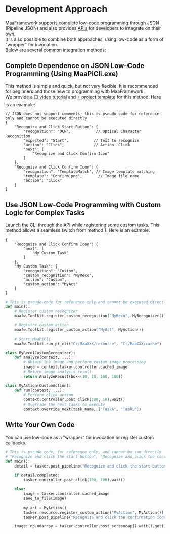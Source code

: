 # Development Approach

MaaFramework supports complete low-code programming through JSON (Pipeline JSON) and also provides [APIs](2.1-Integration-Documentation.md) for developers to integrate on their own.  
It is also possible to combine both approaches, using low-code as a form of "wrapper" for invocation.  
Below are several common integration methods:

## Complete Dependence on JSON Low-Code Programming (Using MaaPiCli.exe)

This method is simple and quick, but not very flexible. It is recommended for beginners and those new to programming with MaaFramework.  
We provide a [🎞️ video tutorial](https://www.bilibili.com/video/BV1yr421E7MW) and [⭐ project template](https://github.com/MaaXYZ/MaaPracticeBoilerplate) for this method. Here is an example:

```jsonc
// JSON does not support comments; this is pseudo-code for reference only and cannot be executed directly
{
    "Recognize and Click Start Button": {
        "recognition": "OCR",           // Optical Character Recognition
        "expected": "Start",           // Text to recognize
        "action": "Click",             // Action: Click
        "next": [
            "Recognize and Click Confirm Icon"
        ]
    },
    "Recognize and Click Confirm Icon": {
        "recognition": "TemplateMatch", // Image template matching
        "template": "Confirm.png",       // Image file name
        "action": "Click"
    }
}
```

## Use JSON Low-Code Programming with Custom Logic for Complex Tasks

Launch the CLI through the API while registering some custom tasks. This method allows a seamless switch from method 1. Here is an example:

```jsonc
{
    "Recognize and Click Confirm Icon": {
        "next": [
            "My Custom Task"
        ]
    },
    "My Custom Task": {
        "recognition": "Custom",
        "custom_recognition": "MyReco",
        "action": "Custom",
        "custom_action": "MyAct"
    }
}
```

```python
# This is pseudo-code for reference only and cannot be executed directly
def main():
    # Register custom recognizer
    maafw.Toolkit.register_custom_recognition("MyReco", MyRecognizer())

    # Register custom action
    maafw.Toolkit.register_custom_action("MyAct", MyAction())

    # Start MaaPiCli
    maafw.Toolkit.run_pi_cli("C:/MaaXXX/resource", "C:/MaaXXX/cache")

class MyReco(CustomRecognizer):
    def analyze(context, ...):
        # Obtain the image and perform custom image processing
        image = context.tasker.controller.cached_image
        # Return image analysis result
        return AnalyzeResult(box=(10, 10, 100, 100))

class MyAction(CustomAction):
    def run(context, ...):
        # Perform click action
        context.controller.post_click(100, 10).wait()
        # Override the next tasks to execute
        context.override_next(task_name, ["TaskA", "TaskB"])
```

## Write Your Own Code

You can use low-code as a "wrapper" for invocation or register custom callbacks.

```python
# This is pseudo code, for reference only, and cannot be run directly
# "Recognize and click the start button", "Recognize and click the confirmation icon" and so on are all logic in Json
def main():
    detail = tasker.post_pipeline("Recognize and click the start button").wait().get()

    if detail.completed:
        tasker.controller.post_click(100, 100).wait()

    else:
        image = tasker.controller.cached_image
        save_to_file(image)

        my_act = MyAction()
        tasker.resource.register_custom_action("MyAction", MyAction())
        tasker.post_pipeline("Recognize and click the confirmation icon").wait()

    image: np.ndarray = tasker.controller.post_screencap().wait().get()
```
